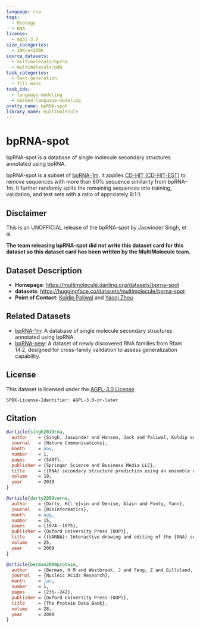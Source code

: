 ```yaml
---
language: rna
tags:
  - Biology
  - RNA
license:
  - agpl-3.0
size_categories:
  - 10K<n<100K
source_datasets:
  - multimolecule/bprna
  - multimolecule/pdb
task_categories:
  - text-generation
  - fill-mask
task_ids:
  - language-modeling
  - masked-language-modeling
pretty_name: bpRNA-spot
library_name: multimolecule
---
```


# bpRNA-spot

bpRNA-spot is a database of single molecule secondary structures annotated using bpRNA.

bpRNA-spot is a subset of [bpRNA-1m](../bprna).
It applies [CD-HIT (CD-HIT-EST)](https://sites.google.com/view/cd-hit) to remove sequences with more than 80% sequence similarity from bpRNA-1m.
It further randomly splits the remaining sequences into training, validation, and test sets with a ratio of apprxiately 8:1:1.

## Disclaimer

This is an UNOFFICIAL release of the bpRNA-spot by Jaswinder Singh, et al.

**The team releasing bpRNA-spot did not write this dataset card for this dataset so this dataset card has been written by the MultiMolecule team.**

## Dataset Description

- **Homepage**: https://multimolecule.danling.org/datasets/bprna-spot
- **datasets**: https://huggingface.co/datasets/multimolecule/bprna-spot
- **Point of Contact**: [Kuldip Paliwal](mailto:k.paliwal@griffith.edu.au) and [Yaoqi Zhou](mailto:yaoqi.zhou@griffith.edu.au)

## Related Datasets

- [bpRNA-1m](https://huggingface.co/datasets/multimolecule/bprna): A database of single molecule secondary structures annotated using bpRNA.
- [bpRNA-new](https://huggingface.co/datasets/multimolecule/bprna-new): A dataset of newly discovered RNA families from Rfam 14.2, designed for cross-family validation to assess generalization capability.

## License

This dataset is licensed under the [AGPL-3.0 License](https://www.gnu.org/licenses/agpl-3.0.html).

```spdx
SPDX-License-Identifier: AGPL-3.0-or-later
```

## Citation

```bibtex
@article{singh2019rna,
  author    = {Singh, Jaswinder and Hanson, Jack and Paliwal, Kuldip and Zhou, Yaoqi},
  journal   = {Nature Communications},
  month     = nov,
  number    = 1,
  pages     = {5407},
  publisher = {Springer Science and Business Media LLC},
  title     = {{RNA} secondary structure prediction using an ensemble of two-dimensional deep neural networks and transfer learning},
  volume    = 10,
  year      = 2019
}

@article{darty2009varna,
  author    = {Darty, K{\'e}vin and Denise, Alain and Ponty, Yann},
  journal   = {Bioinformatics},
  month     = aug,
  number    = 15,
  pages     = {1974--1975},
  publisher = {Oxford University Press (OUP)},
  title     = {{VARNA}: Interactive drawing and editing of the {RNA} secondary structure},
  volume    = 25,
  year      = 2009
}

@article{berman2000protein,
  author    = {Berman, H M and Westbrook, J and Feng, Z and Gilliland, G and Bhat, T N and Weissig, H and Shindyalov, I N and Bourne, P E},
  journal   = {Nucleic Acids Research},
  month     = jan,
  number    = 1,
  pages     = {235--242},
  publisher = {Oxford University Press (OUP)},
  title     = {The Protein Data Bank},
  volume    = 28,
  year      = 2000
}
```

